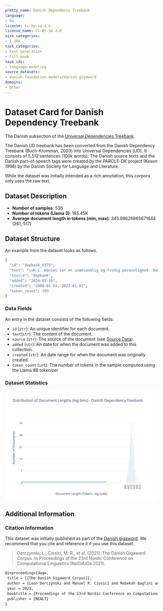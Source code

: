 ```yaml
---
pretty_name: Danish Dependency Treebank
language:
- da
license: cc-by-sa-4.0
license_name: CC-BY-SA 4.0
size_categories:
- 1-10k
task_categories:
- text-generation
- fill-mask
task_ids:
- language-modeling
source_datasets:
- danish-foundation-models/danish-gigaword
domains:
- Other
---
```


# Dataset Card for Danish Dependency Treebank

<!-- START-SHORT DESCRIPTION -->
The Danish subsection of the [Universal Dependencies Treebank](https://github.com/UniversalDependencies/UD_Danish-DDT).
<!-- END-SHORT DESCRIPTION -->


The Danish UD treebank has been converted from the Danish Dependency Treebank (Buch-Kromman, 2003) into Universal Dependencies (UD). It consists of 5,512 sentences (100k words). The Danish source texts and the Danish part-of-speech tags were created by the PAROLE-DK project (Keson 1998) by the Danish Society for Language and Literature.

While the dataset was initially intended as a rich annotation, this corpora only uses the raw text.

## Dataset Description


<!-- START-DESC-STATS -->
- **Number of samples**: 536
- **Number of tokens (Llama 3)**: 185.45K
- **Average document length in tokens (min, max)**: 345.99626865671644 (261, 517)
<!-- END-DESC-STATS -->



## Dataset Structure
An example from the dataset looks as follows.


<!-- START-SAMPLE -->
```py
{
  "id": "depbank_0375",
  "text": "\nH.L. Hansen var en usædvanmlig og frodig personlighed. Han skabte \nglæde og munterhed omkring sig o[...]",
  "source": "depbank",
  "added": "2024-05-16",
  "created": "2000-01-01, 2022-01-01",
  "token_count": 389
}
```

### Data Fields

An entry in the dataset consists of the following fields:

- `id` (`str`): An unique identifier for each document.
- `text`(`str`): The content of the document.
- `source` (`str`): The source of the document (see [Source Data](#source-data)).
- `added` (`str`): An date for when the document was added to this collection.
- `created` (`str`): An date range for when the document was originally created.
- `token_count` (`int`): The number of tokens in the sample computed using the Llama 8B tokenizer
<!-- END-SAMPLE -->


### Dataset Statistics

<!-- START-DATASET PLOTS -->
<p align="center">
<img src="./images/dist_document_length.svg" width="600" style="margin-right: 10px;" />
</p>
<!-- END-DATASET PLOTS -->



## Additional Information

<!-- TODO:
Add issue on:

Potential improvements for depbank:
1) Pull directly from depbank
2) Compute texts into documents (seems like that is already done)
3) Add synthetic data instruction dataset
- NER: What are the following names in this sentence
  - json output, html annotation, list at the end
- POS: 
  - Extract all POS-tags from the following sentence
  - Find all NOUNS in the following text
  - What POS tag does the ..
- Tokenization:
  - split the following text into tokens
- ...
 -->

### Citation Information

This dataset was initially published as part of the [Danish gigaword](https://huggingface.co/danish-foundation-models). We recommend that you cite and reference it if you use this dataset:

> Derczynski, L., Ciosici, M. R., et al. (2021). The Danish Gigaword Corpus. In Proceedings of the 23rd Nordic Conference on Computational Linguistics (NoDaLiDa 2021).

```bash
@inproceedings{dagw,
 title = {{The Danish Gigaword Corpus}},
 author = {Leon Derczynski and Manuel R. Ciosici and Rebekah Baglini and Morten H. Christiansen and Jacob Aarup Dalsgaard and Riccardo Fusaroli and Peter Juel Henrichsen and Rasmus Hvingelby and Andreas Kirkedal and Alex Speed Kjeldsen and Claus Ladefoged and Finn Årup Nielsen and Jens Madsen and Malte Lau Petersen and Jonathan Hvithamar Rystrøm and Daniel Varab},
 year = 2021,
 booktitle = {Proceedings of the 23rd Nordic Conference on Computational Linguistics},
 publisher = {NEALT}
}
```
